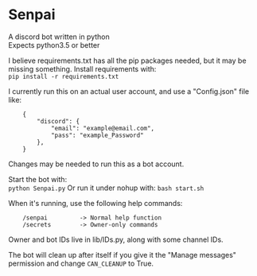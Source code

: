 # Senpai
  
A discord bot written in python  
Expects python3.5 or better  

I believe requirements.txt has all the pip packages needed, but it may be missing something. Install requirements with:  
```pip install -r requirements.txt```

I currently run this on an actual user account, and use a "Config.json" file like:
```
    {
        "discord": {
            "email": "example@email.com",
            "pass": "example_Password"
        },
    }
```
Changes may be needed to run this as a bot account.

Start the bot with:  
```python Senpai.py```
Or run it under nohup with:
```bash start.sh```

When it's running, use the following help commands:
```
    /senpai         -> Normal help function
    /secrets        -> Owner-only commands
```
Owner and bot IDs live in lib/IDs.py, along with some channel IDs. 

The bot will clean up after itself if you give it the "Manage messages" permission and change ```CAN_CLEANUP``` to True. 
